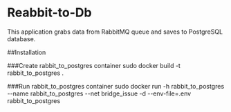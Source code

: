 # Reabbit-to-Db

This application grabs data from RabbitMQ queue and saves to PostgreSQL database.

##Installation

###Create rabbit_to_postgres container
sudo docker build -t rabbit_to_postgres .

###Run rabbit_to_postgres container
sudo docker run -h rabbit_to_postgres --name rabbit_to_postgres --net bridge_issue -d --env-file=.env rabbit_to_postgres 